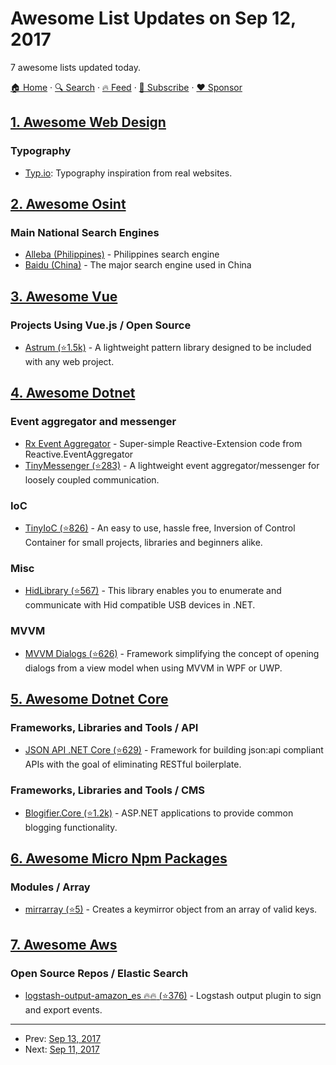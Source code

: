 # Awesome List Updates on Sep 12, 2017

7 awesome lists updated today.

[🏠 Home](/README.md) · [🔍 Search](https://www.trackawesomelist.com/search/) · [🔥 Feed](https://www.trackawesomelist.com/rss.xml) · [📮 Subscribe](https://trackawesomelist.us17.list-manage.com/subscribe?u=d2f0117aa829c83a63ec63c2f&id=36a103854c) · [❤️  Sponsor](https://github.com/sponsors/theowenyoung)



## [1. Awesome Web Design](/content/nicolesaidy/awesome-web-design/README.md)

### Typography

*   [Typ.io](http://typ.io/): Typography inspiration from real websites.

## [2. Awesome Osint](/content/jivoi/awesome-osint/README.md)

### Main National Search Engines

*   [Alleba (Philippines)](http://www.alleba.com) - Philippines search engine
*   [Baidu (China)](http://www.baidu.com) - The major search engine used in China

## [3. Awesome Vue](/content/vuejs/awesome-vue/README.md)

### Projects Using Vue.js / Open Source

*   [Astrum (⭐1.5k)](https://github.com/NoDivide/astrum) - A lightweight pattern library designed to be included with any web project.

## [4. Awesome Dotnet](/content/quozd/awesome-dotnet/README.md)

### Event aggregator and messenger

*   [Rx Event Aggregator](https://mikebridge.github.io/articles/csharp-domain-event-aggregator/) - Super-simple Reactive-Extension code from Reactive.EventAggregator
*   [TinyMessenger (⭐283)](https://github.com/grumpydev/TinyMessenger) - A lightweight event aggregator/messenger for loosely coupled communication.

### IoC

*   [TinyIoC (⭐826)](https://github.com/grumpydev/TinyIoC) - An easy to use, hassle free, Inversion of Control Container for small projects, libraries and beginners alike.

### Misc

*   [HidLibrary (⭐567)](https://github.com/mikeobrien/HidLibrary) - This library enables you to enumerate and communicate with Hid compatible USB devices in .NET.

### MVVM

*   [MVVM Dialogs (⭐626)](https://github.com/FantasticFiasco/mvvm-dialogs) - Framework simplifying the concept of opening dialogs from a view model when using MVVM in WPF or UWP.

## [5. Awesome Dotnet Core](/content/thangchung/awesome-dotnet-core/README.md)

### Frameworks, Libraries and Tools / API

*   [JSON API .NET Core (⭐629)](https://github.com/Research-Institute/json-api-dotnet-core) - Framework for building json:api compliant APIs with the goal of eliminating RESTful boilerplate.

### Frameworks, Libraries and Tools / CMS

*   [Blogifier.Core (⭐1.2k)](https://github.com/blogifierdotnet/Blogifier.Core) - ASP.NET applications to provide common blogging functionality.

## [6. Awesome Micro Npm Packages](/content/parro-it/awesome-micro-npm-packages/README.md)

### Modules / Array

*   [mirrarray (⭐5)](https://github.com/johnwquarles/mirrarray) - Creates a keymirror object from an array of valid keys.

## [7. Awesome Aws](/content/donnemartin/awesome-aws/README.md)

### Open Source Repos / Elastic Search

*   [logstash-output-amazon\_es :fire::fire: (⭐376)](https://github.com/awslabs/logstash-output-amazon_es) - Logstash output plugin to sign and export events.

---

- Prev: [Sep 13, 2017](/content/2017/09/13/README.md)
- Next: [Sep 11, 2017](/content/2017/09/11/README.md)